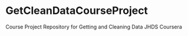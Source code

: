 GetCleanDataCourseProject
=========================

Course Project Repository for Getting and Cleaning Data JHDS Coursera
